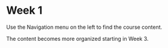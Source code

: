 # Week 1

Use the Navigation menu on the left to find the course content.

The content becomes more organized starting in Week 3.
